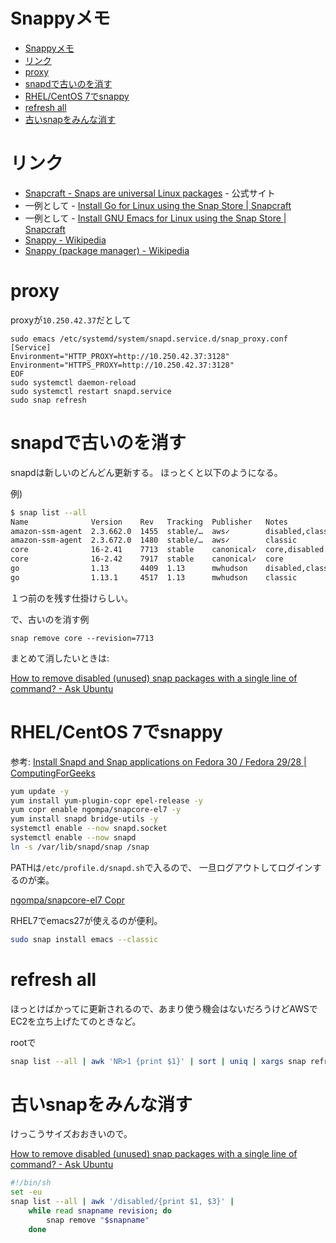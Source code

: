# Snappyメモ

- [Snappyメモ](#snappyメモ)
- [リンク](#リンク)
- [proxy](#proxy)
- [snapdで古いのを消す](#snapdで古いのを消す)
- [RHEL/CentOS 7でsnappy](#rhelcentos-7でsnappy)
- [refresh all](#refresh-all)
- [古いsnapをみんな消す](#古いsnapをみんな消す)


# リンク

- [Snapcraft - Snaps are universal Linux packages](https://snapcraft.io/) - 公式サイト
- 一例として - [Install Go for Linux using the Snap Store | Snapcraft](https://snapcraft.io/go)
- 一例として - [Install GNU Emacs for Linux using the Snap Store | Snapcraft](https://snapcraft.io/emacs)
- [Snappy - Wikipedia](https://ja.wikipedia.org/wiki/Snappy)
- [Snappy (package manager) - Wikipedia](https://en.wikipedia.org/wiki/Snappy_(package_manager))


# proxy

proxyが`10.250.42.37`だとして
```
sudo emacs /etc/systemd/system/snapd.service.d/snap_proxy.conf
[Service]
Environment="HTTP_PROXY=http://10.250.42.37:3128"
Environment="HTTPS_PROXY=http://10.250.42.37:3128"
EOF
sudo systemctl daemon-reload
sudo systemctl restart snapd.service
sudo snap refresh
```

# snapdで古いのを消す

snapdは新しいのどんどん更新する。
ほっとくと以下のようになる。

例)
``` bash
$ snap list --all
Name              Version    Rev   Tracking  Publisher   Notes
amazon-ssm-agent  2.3.662.0  1455  stable/…  aws✓        disabled,classic
amazon-ssm-agent  2.3.672.0  1480  stable/…  aws✓        classic
core              16-2.41    7713  stable    canonical✓  core,disabled
core              16-2.42    7917  stable    canonical✓  core
go                1.13       4409  1.13      mwhudson    disabled,classic
go                1.13.1     4517  1.13      mwhudson    classic
```

１つ前のを残す仕掛けらしい。

で、古いのを消す例
```
snap remove core --revision=7713
```

まとめて消したいときは:

[How to remove disabled (unused) snap packages with a single line of command? - Ask Ubuntu](https://askubuntu.com/questions/1036633/how-to-remove-disabled-unused-snap-packages-with-a-single-line-of-command)


# RHEL/CentOS 7でsnappy

参考: [Install Snapd and Snap applications on Fedora 30 / Fedora 29/28 | ComputingForGeeks](https://computingforgeeks.com/install-snapd-and-snap-applications-on-fedora/)

``` bash
yum update -y
yum install yum-plugin-copr epel-release -y
yum copr enable ngompa/snapcore-el7 -y
yum install snapd bridge-utils -y
systemctl enable --now snapd.socket
systemctl enable --now snapd
ln -s /var/lib/snapd/snap /snap
```
PATHは`/etc/profile.d/snapd.sh`で入るので、
一旦ログアウトしてログインするのが楽。

[ngompa/snapcore-el7 Copr](https://copr.fedorainfracloud.org/coprs/ngompa/snapcore-el7/)

RHEL7でemacs27が使えるのが便利。
```sh
sudo snap install emacs --classic
```

# refresh all

ほっとけばかってに更新されるので、あまり使う機会はないだろうけどAWSでEC2を立ち上げたてのときなど。

rootで
```sh
snap list --all | awk 'NR>1 {print $1}' | sort | uniq | xargs snap refresh
```

# 古いsnapをみんな消す

けっこうサイズおおきいので。

[How to remove disabled (unused) snap packages with a single line of command? - Ask Ubuntu](https://askubuntu.com/questions/1036633/how-to-remove-disabled-unused-snap-packages-with-a-single-line-of-command)

```sh
#!/bin/sh
set -eu
snap list --all | awk '/disabled/{print $1, $3}' |
    while read snapname revision; do
        snap remove "$snapname"
    done
```